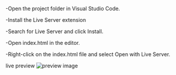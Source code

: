 -Open the project folder in Visual Studio Code.

-Install the Live Server extension 

-Search for Live Server and click Install.

-Open index.html in the editor.

-Right-click on the index.html file and select Open with Live Server.

live preview 
![preview image ](<Screenshot 2024-07-30 at 4.04.29 PM.png>)